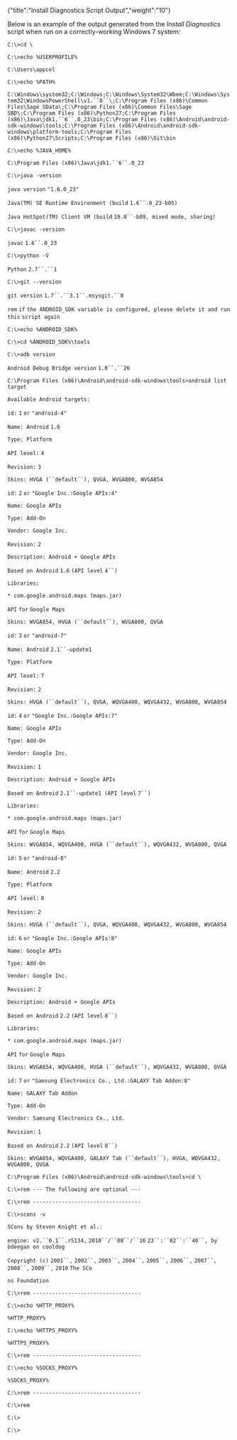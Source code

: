 {"title":"Install Diagnostics Script Output","weight":"10"}

Below is an example of the output generated from the _Install Diagnostics_ script when run on a correctly-working Windows 7 system:

`C:\>cd \`

`C:\>echo %USERPROFILE%`

`C:\Users\appcel`

`C:\>echo %PATH%`

`C:\Windows\system32;C:\Windows;C:\Windows\System32\Wbem;C:\Windows\System32\WindowsPowerShell\v1.``0``\;C:\Program Files (x86)\Common Files\Sage SData\;C:\Program Files (x86)\Common Files\Sage SBD\;C:\Program Files (x86)\Python27;C:\Program Files (x86)\Java\jdk1.``6``.0_23\bin;C:\Program Files (x86)\Android\android-sdk-windows\tools;C:\Program Files (x86)\Android\android-sdk-windows\platform-tools;C:\Program Files (x86)\Python27\Scripts;C:\Program Files (x86)\Git\bin`

`C:\>echo %JAVA_HOME%`

`C:\Program Files (x86)\Java\jdk1.``6``.0_23`

`C:\>java -version`

`java version` `"1.6.0_23"`

`Java(TM) SE Runtime Environment (build` `1.6``.0_23-b05)`

`Java HotSpot(TM) Client VM (build` `19.0``-b09, mixed mode, sharing)`

`C:\>javac -version`

`javac` `1.6``.0_23`

`C:\>python -V`

`Python` `2.7``.``1`

`C:\>git --version`

`git version` `1.7``.``3.1``.msysgit.``0`

`rem` `if` `the ANDROID_SDK variable is configured, please delete it and run` `this` `script again`

`C:\>echo %ANDROID_SDK%`

`C:\>cd %ANDROID_SDK%\tools`

`C:\>adb version`

`Android Debug Bridge version` `1.0``.``26`

`C:\Program Files (x86)\Android\android-sdk-windows\tools>android list target`

`Available Android targets:`

`id:` `1` `or` `"android-4"`

`Name: Android` `1.6`

`Type: Platform`

`API level:` `4`

`Revision:` `3`

`Skins: HVGA (``default``), QVGA, WVGA800, WVGA854`

`id:` `2` `or` `"Google Inc.:Google APIs:4"`

`Name: Google APIs`

`Type: Add-On`

`Vendor: Google Inc.`

`Revision:` `2`

`Description: Android + Google APIs`

`Based on Android` `1.6` `(API level` `4``)`

`Libraries:`

`* com.google.android.maps (maps.jar)`

`API` `for` `Google Maps`

`Skins: WVGA854, HVGA (``default``), WVGA800, QVGA`

`id:` `3` `or` `"android-7"`

`Name: Android` `2.1``-update1`

`Type: Platform`

`API level:` `7`

`Revision:` `2`

`Skins: HVGA (``default``), QVGA, WQVGA400, WQVGA432, WVGA800, WVGA854`

`id:` `4` `or` `"Google Inc.:Google APIs:7"`

`Name: Google APIs`

`Type: Add-On`

`Vendor: Google Inc.`

`Revision:` `1`

`Description: Android + Google APIs`

`Based on Android` `2.1``-update1 (API level` `7``)`

`Libraries:`

`* com.google.android.maps (maps.jar)`

`API` `for` `Google Maps`

`Skins: WVGA854, WQVGA400, HVGA (``default``), WQVGA432, WVGA800, QVGA`

`id:` `5` `or` `"android-8"`

`Name: Android` `2.2`

`Type: Platform`

`API level:` `8`

`Revision:` `2`

`Skins: HVGA (``default``), QVGA, WQVGA400, WQVGA432, WVGA800, WVGA854`

`id:` `6` `or` `"Google Inc.:Google APIs:8"`

`Name: Google APIs`

`Type: Add-On`

`Vendor: Google Inc.`

`Revision:` `2`

`Description: Android + Google APIs`

`Based on Android` `2.2` `(API level` `8``)`

`Libraries:`

`* com.google.android.maps (maps.jar)`

`API` `for` `Google Maps`

`Skins: WVGA854, WQVGA400, HVGA (``default``), WQVGA432, WVGA800, QVGA`

`id:` `7` `or` `"Samsung Electronics Co., Ltd.:GALAXY Tab Addon:8"`

`Name: GALAXY Tab Addon`

`Type: Add-On`

`Vendor: Samsung Electronics Co., Ltd.`

`Revision:` `1`

`Based on Android` `2.2` `(API level` `8``)`

`Skins: WVGA854, WQVGA400, GALAXY Tab (``default``), HVGA, WQVGA432, WVGA800, QVGA`

`C:\Program Files (x86)\Android\android-sdk-windows\tools>cd \`

`C:\>rem --- The following are optional ---`

`C:\>rem ----------------------------------`

`C:\>scons -v`

`SCons by Steven Knight et al.:`

`engine: v2.``0.1``.r5134,` `2010``/``08``/``16`  `23``:``02``:``40``, by bdeegan on cooldog`

`Copyright (c)` `2001``,` `2002``,` `2003``,` `2004``,` `2005``,` `2006``,` `2007``,` `2008``,` `2009``,` `2010` `The SCo`

`ns Foundation`

`C:\>rem ----------------------------------`

`C:\>echo %HTTP_PROXY%`

`%HTTP_PROXY%`

`C:\>echo %HTTPS_PROXY%`

`%HTTPS_PROXY%`

`C:\>rem ----------------------------------`

`C:\>echo %SOCKS_PROXY%`

`%SOCKS_PROXY%`

`C:\>rem ----------------------------------`

`C:\>rem`

`C:\>`

`C:\>`
